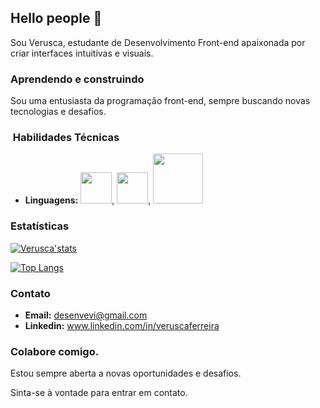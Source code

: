 ## Hello people 👋

Sou Verusca, estudante de Desenvolvimento Front-end apaixonada por criar interfaces intuitivas e visuais.

###  Aprendendo e construindo

Sou uma entusiasta da programação front-end, sempre buscando novas tecnologias e desafios. 

### ️ Habilidades Técnicas

* **Linguagens:** <img src="https://img.shields.io/badge/HTML5-E34F26?style=for-the-badge&logo=html5&logoColor=white" width="50px" />, <img src="https://img.shields.io/badge/CSS3-1572B6?style=for-the-badge&logo=css3&logoColor=white" width="50px" />, <img src="https://img.shields.io/badge/JavaScript-F7DF1E?style=for-the-badge&logo=javascript&logoColor=black" width="80px" />


###  Estatísticas

[![Verusca'stats](https://github-readme-stats.vercel.app/api?username=Verusca-Ferreira)](https://github.com/anuraghazra/github-readme-stats)

[![Top Langs](https://github-readme-stats.vercel.app/api/top-langs/?username=Verusca-Ferreira)](https://github.com/anuraghazra/github-readme-stats)

###  Contato

* **Email:** desenvevi@gmail.com
* **Linkedin:** www.linkedin.com/in/veruscaferreira



###  Colabore comigo.

Estou sempre aberta a novas oportunidades e desafios. 

Sinta-se à vontade para entrar em contato.

